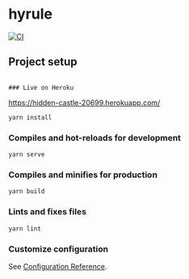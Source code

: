 # hyrule

[![CI](https://github.com/migellars/jobBoard/actions/workflows/wf.yml/badge.svg?branch=main)](https://github.com/migellars/jobBoard/actions/workflows/wf.yml)
## Project setup
```

### Live on Heroku
```
https://hidden-castle-20699.herokuapp.com/
```
yarn install
```

### Compiles and hot-reloads for development
```
yarn serve
```

### Compiles and minifies for production
```
yarn build
```

### Lints and fixes files
```
yarn lint
```

### Customize configuration
See [Configuration Reference](https://cli.vuejs.org/config/).
